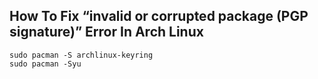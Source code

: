 ## How To Fix “invalid or corrupted package (PGP signature)” Error In Arch Linux

```
sudo pacman -S archlinux-keyring
sudo pacman -Syu
```


